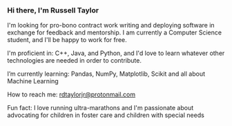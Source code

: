 ### Hi there, I'm Russell Taylor

I'm looking for pro-bono contract work writing and deploying software in exchange for feedback and mentorship. I am currently a Computer Science student, and I'll be happy to work for free.

I'm proficient in: C++, Java, and Python, and I'd love to learn whatever other technologies are needed in order to contribute.

I’m currently learning: Pandas, NumPy, Matplotlib, Scikit and all about Machine Learning

How to reach me: rdtaylorjr@protonmail.com

Fun fact: I love running ultra-marathons and I'm passionate about advocating for children in foster care and children with special needs

<!--
**rdtaylorjr/rdtaylorjr** is a ✨ _special_ ✨ repository because its `README.md` (this file) appears on your GitHub profile.

Here are some ideas to get you started:
- 🔭 I’m currently working on a machine learning 
- 🤔 I’m looking for help with ...
- 💬 Ask me about ...
- 📫 How to reach me: ...
- 😄 Pronouns: ...

-->
